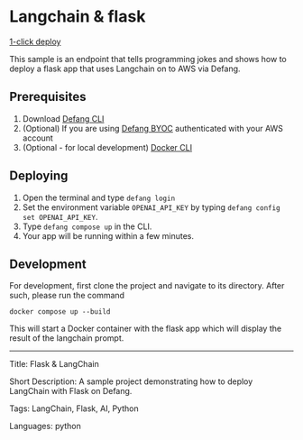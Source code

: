 # Langchain & flask

[1-click deploy](https://portal.defang.dev/redirect?url=https%3A%2F%2Fgithub.com%2Fnew%3Ftemplate_name%3Dsample-langchain-template%26template_owner%3DDefangSamples)

This sample is an endpoint that tells programming jokes and shows how to deploy a flask app that uses Langchain on to AWS via Defang.

## Prerequisites

1. Download [Defang CLI](https://github.com/DefangLabs/defang)
2. (Optional) If you are using [Defang BYOC](https://docs.aws.amazon.com/cli/latest/userguide/cli-chap-configure.html) authenticated with your AWS account
3. (Optional - for local development) [Docker CLI](https://docs.docker.com/engine/install/)

## Deploying

1. Open the terminal and type `defang login`
2. Set the environment variable `OPENAI_API_KEY` by typing `defang config set OPENAI_API_KEY`.
3. Type `defang compose up` in the CLI.
4. Your app will be running within a few minutes.

## Development

For development, first clone the project and navigate to its directory. After such, please run the command

```
docker compose up --build
```

This will start a Docker container with the flask app which will display the result of the langchain prompt.

---

Title: Flask & LangChain

Short Description: A sample project demonstrating how to deploy LangChain with Flask on Defang.

Tags: LangChain, Flask, AI, Python

Languages: python
